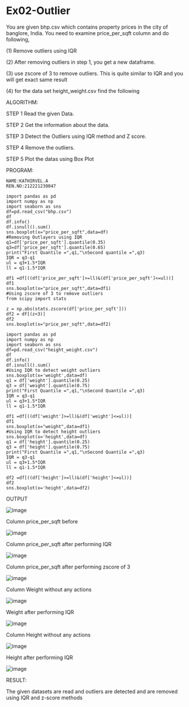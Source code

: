 # Ex02-Outlier

You are given bhp.csv which contains property prices in the city of banglore, India. You need to examine price_per_sqft column and do following,

(1) Remove outliers using IQR 

(2) After removing outliers in step 1, you get a new dataframe.

(3) use zscore of 3 to remove outliers. This is quite similar to IQR and you will get exact same result

(4) for the data set height_weight.csv find the following


ALGORITHM:


STEP 1
Read the given Data.



STEP 2
Get the information about the data.

STEP 3
Detect the Outliers using IQR method and Z score.

STEP 4
Remove the outliers.

STEP 5
Plot the datas using Box Plot


PROGRAM:
~~~
NAME:KATHIRVEL.A
REN.NO:212221230047
~~~



~~~
import pandas as pd
import numpy as np
import seaborn as sns
df=pd.read_csv("bhp.csv")
df
df.info()
df.isnull().sum()
sns.boxplot(x="price_per_sqft",data=df)
#Removing Outlayers using IQR
q1=df['price_per_sqft'].quantile(0.35)
q3=df['price_per_sqft'].quantile(0.65)
print("First Quantile =",q1,"\nSecond quantile =",q3)
IQR = q3-q1
ul = q3+1.5*IQR
ll = q1-1.5*IQR

df1 =df[((df['price_per_sqft']>=ll)&(df['price_per_sqft']<=ul))]
df1
sns.boxplot(x="price_per_sqft",data=df1)
#Using zscore of 3 to remove outliers
from scipy import stats

z = np.abs(stats.zscore(df['price_per_sqft']))
df2 = df[(z<3)]
df2
sns.boxplot(x="price_per_sqft",data=df2)

~~~




~~~
import pandas as pd
import numpy as np
import seaborn as sns
df=pd.read_csv("height_weight.csv")
df
df.info()
df.isnull().sum()
#Using IQR to detect weight outliers
sns.boxplot(x='weight',data=df)
q1 = df['weight'].quantile(0.25)
q3 = df['weight'].quantile(0.75)
print("First Quantile =",q1,"\nSecond Quantile =",q3)
IQR = q3-q1
ul = q3+1.5*IQR
ll = q1-1.5*IQR

df1 =df[((df['weight']>=ll)&(df['weight']<=ul))]
df1
sns.boxplot(x="weight",data=df1)
#Using IQR to detect height outliers
sns.boxplot(x='height',data=df)
q1 = df['height'].quantile(0.25)
q3 = df['height'].quantile(0.75)
print("First Quantile =",q1,"\nSecond Quantile =",q3)
IQR = q3-q1
ul = q3+1.5*IQR
ll = q1-1.5*IQR

df2 =df[((df['height']>=ll)&(df['height']<=ul))]
df2
sns.boxplot(x='height',data=df2)

~~~






OUTPUT


![image](https://user-images.githubusercontent.com/94911373/191446204-c5f213fe-e448-4a3d-a20c-4889673c3d5e.png)





Column price_per_sqft before


![image](https://user-images.githubusercontent.com/94911373/191445920-3ba64791-2206-45f8-a6ec-0e9d96c0936b.png)



Column price_per_sqft after performing IQR

![image](https://user-images.githubusercontent.com/94911373/191446043-b1001a35-4daa-4d59-bef7-abc8a007ee1b.png)












Column price_per_sqft after performing zscore of 3

![image](https://user-images.githubusercontent.com/94911373/191446347-dfc912b5-5669-4a4a-8f2c-41d73c311141.png)






Column Weight without any actions


![image](https://user-images.githubusercontent.com/94911373/191446425-b43a2e74-5c82-49c8-b7eb-6dd7ea157dc4.png)





Weight after performing IQR

![image](https://user-images.githubusercontent.com/94911373/191446591-a04f1738-c14a-47ff-b353-a53b976afaf5.png)


Column Height without any actions



![image](https://user-images.githubusercontent.com/94911373/191446750-c272aaa5-20f9-4795-8aaf-051020e92c34.png)



Height after performing IQR


![image](https://user-images.githubusercontent.com/94911373/191447075-124236ec-0519-42c6-ae7a-c74da84c5a4b.png)



RESULT:

The given datasets are read and outliers are detected and are removed using IQR and z-score methods


